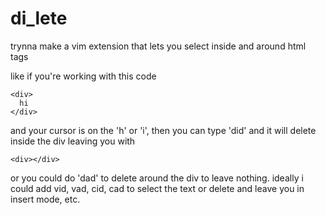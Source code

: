 # di_lete

trynna make a vim extension that lets you select inside and around html tags

like if you're working with this code

```
<div>
  hi
</div>
```

and your cursor is on the 'h' or 'i', then you can type 'did' and it will delete inside the div leaving you with 

```
<div></div>
```

or you could do 'dad' to delete around the div to leave nothing. ideally i could add vid, vad, cid, cad to select the text or delete and leave you in insert mode, etc.

